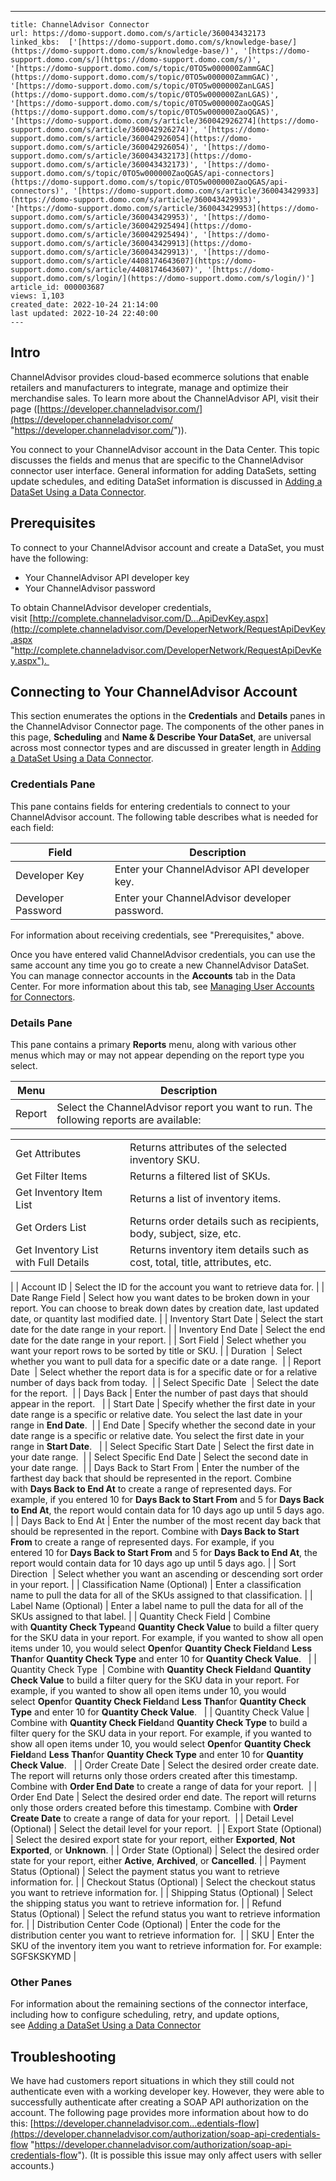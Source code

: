 ---
    title: ChannelAdvisor Connector
    url: https://domo-support.domo.com/s/article/360043432173
    linked_kbs:  ['[https://domo-support.domo.com/s/knowledge-base/](https://domo-support.domo.com/s/knowledge-base/)', '[https://domo-support.domo.com/s/](https://domo-support.domo.com/s/)', '[https://domo-support.domo.com/s/topic/0TO5w000000ZammGAC](https://domo-support.domo.com/s/topic/0TO5w000000ZammGAC)', '[https://domo-support.domo.com/s/topic/0TO5w000000ZanLGAS](https://domo-support.domo.com/s/topic/0TO5w000000ZanLGAS)', '[https://domo-support.domo.com/s/topic/0TO5w000000ZaoQGAS](https://domo-support.domo.com/s/topic/0TO5w000000ZaoQGAS)', '[https://domo-support.domo.com/s/article/360042926274](https://domo-support.domo.com/s/article/360042926274)', '[https://domo-support.domo.com/s/article/360042926054](https://domo-support.domo.com/s/article/360042926054)', '[https://domo-support.domo.com/s/article/360043432173](https://domo-support.domo.com/s/article/360043432173)', '[https://domo-support.domo.com/s/topic/0TO5w000000ZaoQGAS/api-connectors](https://domo-support.domo.com/s/topic/0TO5w000000ZaoQGAS/api-connectors)', '[https://domo-support.domo.com/s/article/360043429933](https://domo-support.domo.com/s/article/360043429933)', '[https://domo-support.domo.com/s/article/360043429953](https://domo-support.domo.com/s/article/360043429953)', '[https://domo-support.domo.com/s/article/360042925494](https://domo-support.domo.com/s/article/360042925494)', '[https://domo-support.domo.com/s/article/360043429913](https://domo-support.domo.com/s/article/360043429913)', '[https://domo-support.domo.com/s/article/4408174643607](https://domo-support.domo.com/s/article/4408174643607)', '[https://domo-support.domo.com/s/login/](https://domo-support.domo.com/s/login/)']
    article_id: 000003687
    views: 1,103
    created_date: 2022-10-24 21:14:00
    last updated: 2022-10-24 22:40:00
    ---



Intro
-----


ChannelAdvisor provides cloud-based ecommerce solutions that enable retailers and manufacturers to integrate, manage and optimize their merchandise sales. To learn more about the ChannelAdvisor API, visit their page ([https://developer.channeladvisor.com/](https://developer.channeladvisor.com/ "https://developer.channeladvisor.com/")).


You connect to your ChannelAdvisor account in the Data Center. This topic discusses the fields and menus that are specific to the ChannelAdvisor connector user interface. General information for adding DataSets, setting update schedules, and editing DataSet information is discussed in [Adding a DataSet Using a Data Connector](/s/article/360042926274 "Adding a DataSet Using a Data Connector").


Prerequisites
-------------


To connect to your ChannelAdvisor account and create a DataSet, you must have the following:


* Your ChannelAdvisor API developer key
* Your ChannelAdvisor password


To obtain ChannelAdvisor developer credentials, visit [http://complete.channeladvisor.com/D...ApiDevKey.aspx](http://complete.channeladvisor.com/DeveloperNetwork/RequestApiDevKey.aspx "http://complete.channeladvisor.com/DeveloperNetwork/RequestApiDevKey.aspx"). 


Connecting to Your ChannelAdvisor Account
-----------------------------------------


This section enumerates the options in the **Credentials** and **Details** panes in the ChannelAdvisor Connector page. The components of the other panes in this page, **Scheduling** and **Name & Describe Your DataSet**, are universal across most connector types and are discussed in greater length in [Adding a DataSet Using a Data Connector](/s/article/360042926274 "Adding a DataSet Using a Data Connector").


### Credentials Pane


This pane contains fields for entering credentials to connect to your ChannelAdvisor account. The following table describes what is needed for each field:  




| Field | Description |
| --- | --- |
| Developer Key | Enter your ChannelAdvisor API developer key. |
| Developer Password | Enter your ChannelAdvisor developer password. |


For information about receiving credentials, see "Prerequisites," above.


Once you have entered valid ChannelAdvisor credentials, you can use the same account any time you go to create a new ChannelAdvisor DataSet. You can manage connector accounts in the **Accounts** tab in the Data Center. For more information about this tab, see [Managing User Accounts for Connectors](/s/article/360042926054 "Managing User Accounts for Connectors").


### Details Pane


This pane contains a primary **Reports** menu, along with various other menus which may or may not appear depending on the report type you select.




| Menu | Description |
| --- | --- |
| Report | Select the ChannelAdvisor report you want to run. The following reports are available:

|  |  |
| --- | --- |
| Get Attributes | Returns attributes of the selected inventory SKU. |
| Get Filter Items | Returns a filtered list of SKUs. |
| Get Inventory Item List | Returns a list of inventory items. |
| Get Orders List | Returns order details such as recipients, body, subject, size, etc. |
| Get Inventory List with Full Details | Returns inventory item details such as cost, total, title, attributes, etc. |

 |
| Account ID | Select the ID for the account you want to retrieve data for. |
| Date Range Field | Select how you want dates to be broken down in your report. You can choose to break down dates by creation date, last updated date, or quantity last modified date. |
| Inventory Start Date | Select the start date for the date range in your report. |
| Inventory End Date | Select the end date for the date range in your report. |
| Sort Field | Select whether you want your report rows to be sorted by title or SKU. |
| Duration  | Select whether you want to pull data for a specific date or a date range.  |
| Report Date  | Select whether the report data is for a specific date or for a relative number of days back from today.  |
| Select Specific Date  | Select the date for the report.  |
| Days Back | Enter the number of past days that should appear in the report.   |
| Start Date | Specify whether the first date in your date range is a specific or relative date. You select the last date in your range in **End Date**.  |
| End Date | Specify whether the second date in your date range is a specific or relative date. You select the first date in your range in **Start Date**.   |
| Select Specific Start Date | Select the first date in your date range.  |
| Select Specific End Date | Select the second date in your date range.  |
| Days Back to Start From | Enter the number of the farthest day back that should be represented in the report. Combine with **Days Back to End At** to create a range of represented days.
For example, if you entered 10 for **Days Back to Start From** and 5 for **Days Back to End At**, the report would contain data for 10 days ago up until 5 days ago. |
| Days Back to End At | Enter the number of the most recent day back that should be represented in the report. Combine with **Days Back to Start From** to create a range of represented days.
For example, if you entered 10 for **Days Back to Start From** and 5 for **Days Back to End At**, the report would contain data for 10 days ago up until 5 days ago. |
| Sort Direction  | Select whether you want an ascending or descending sort order in your report. |
| Classification Name (Optional) | Enter a classification name to pull the data for all of the SKUs assigned to that classification. |
| Label Name (Optional) | Enter a label name to pull the data for all of the SKUs assigned to that label. |
| Quantity Check Field | Combine with **Quantity Check Type**and **Quantity Check Value** to build a filter query for the SKU data in your report.
For example, if you wanted to show all open items under 10, you would select **Open**for **Quantity Check Field**and **Less Than**for **Quantity Check Type** and enter 10 for **Quantity Check Value**.   |
| Quantity Check Type  | Combine with **Quantity Check Field**and **Quantity Check Value** to build a filter query for the SKU data in your report.
For example, if you wanted to show all open items under 10, you would select **Open**for **Quantity Check Field**and **Less Than**for **Quantity Check Type** and enter 10 for **Quantity Check Value**.   |
| Quantity Check Value | Combine with **Quantity Check Field**and **Quantity Check Type** to build a filter query for the SKU data in your report.
For example, if you wanted to show all open items under 10, you would select **Open**for **Quantity Check Field**and **Less Than**for **Quantity Check Type** and enter 10 for **Quantity Check Value**.   |
| Order Create Date | Select the desired order create date. The report will returns only those orders created after this timestamp. Combine with **Order End Date** to create a range of data for your report.  |
| Order End Date | Select the desired order end date. The report will returns only those orders created before this timestamp. Combine with **Order Create Date** to create a range of data for your report.  |
| Detail Level (Optional) | Select the detail level for your report.  |
| Export State (Optional) | Select the desired export state for your report, either **Exported**, **Not Exported**, or **Unknown**. |
| Order State (Optional) | Select the desired order state for your report, either **Active**, **Archived**, or **Cancelled**. |
| Payment Status (Optional) | Select the payment status you want to retrieve information for. |
| Checkout Status (Optional) | Select the checkout status you want to retrieve information for. |
| Shipping Status (Optional) | Select the shipping status you want to retrieve information for. |
| Refund Status (Optional) | Select the refund status you want to retrieve information for. |
| Distribution Center Code (Optional) | Enter the code for the distribution center you want to retrieve information for.  |
| SKU | Enter the SKU of the inventory item you want to retrieve information for. For example: SGFSKSKYMD |


### Other Panes


For information about the remaining sections of the connector interface, including how to configure scheduling, retry, and update options, see [Adding a DataSet Using a Data Connector](/s/article/360042926274 "Adding a DataSet Using a Data Connector")


Troubleshooting
---------------


We have had customers report situations in which they still could not authenticate even with a working developer key. However, they were able to successfully authenticate after creating a SOAP API authorization on the account. The following page provides more information about how to do this: [https://developer.channeladvisor.com...edentials-flow](https://developer.channeladvisor.com/authorization/soap-api-credentials-flow "https://developer.channeladvisor.com/authorization/soap-api-credentials-flow"). (It is possible this issue may only affect users with seller accounts.)  

